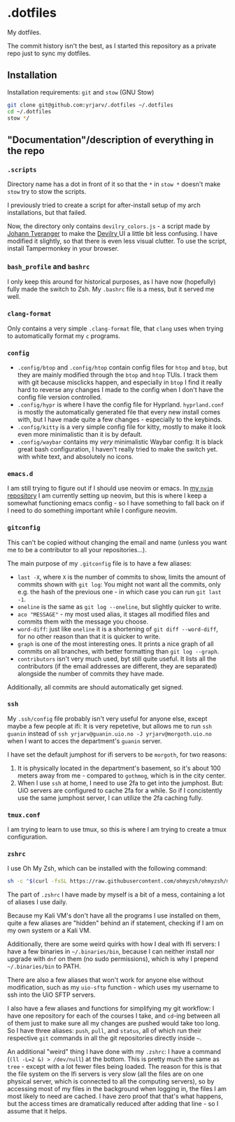 # .dotfiles

My dotfiles.

The commit history isn't the best, as I started this repository as a private
repo just to sync my dotfiles.

## Installation

Installation requirements: `git` and `stow` (GNU Stow)

```bash
git clone git@github.com:yrjarv/.dotfiles ~/.dotfiles
cd ~/.dotfiles
stow */
```

## "Documentation"/description of everything in the repo

### `.scripts`

Directory name has a dot in front of it so that the `*` in `stow *` doesn't make
`stow` try to stow the scripts.

I previously tried to create a script for after-install setup of my arch
installations, but that failed.

Now, the directory only contains `devilry_colors.js` - a script made by [Johann
Tveranger](https://www.github.com/johtve) to make the [Devilry
](https://devilry.ifi.uio.no) UI a little bit less confusing. I have modified it
slightly, so that there is even less visual clutter. To use the script, install
Tampermonkey in your browser.

### `bash_profile` and `bashrc`

I only keep this around for historical purposes, as I have now (hopefully) fully
made the switch to Zsh. My `.bashrc` file is a mess, but it served me well.

### `clang-format`

Only contains a very simple `.clang-format` file, that `clang` uses when trying
to automatically format my `c` programs.

### `config`

* `.config/btop` and `.config/htop` contain config files for `htop` and `btop`,
  but they are mainly modified through the `btop` and `htop` TUIs. I track them
  with git because misclicks happen, and especially in `btop` I find it really
  hard to reverse any changes I made to the config when I don't have the config
  file version controlled.
* `.config/hypr` is where I have the config file for Hyprland. `hyprland.conf`
  is mostly the automatically generated file that every new install comes with,
  but I have made quite a few changes - especially to the keybinds.
* `.config/kitty` is a very simple config file for kitty, mostly to make it look
  even more minimalistic than it is by default.
* `.config/waybar` contains my _very_ minimalistic Waybar config: It is black
great bash configuration, I haven't really tried to make the switch yet.
  with white text, and absolutely no icons.

### `emacs.d`

I am still trying to figure out if I should use neovim or emacs. In [my `nvim`
repository](https://www.github.com/yrjarv/nvim) I am currently setting up
neovim, but this is where I keep a somewhat functioning emacs config - so I have
something to fall back on if I need to do something important while I configure
neovim.

### `gitconfig`

This can't be copied without changing the email and name (unless you want me to
be a contributor to all your repositories...).

The main purpose of my `.gitconfig` file is to have a few aliases:

* `last -X`, where `X` is the number of commits to show, limits the amount
  of commits shown with `git log`: You might not want all the commits, only e.g.
  the hash of the previous one - in which case you can run `git last -1`.
* `oneline` is the same as `git log --oneline`, but slightly quicker to
  write.
* `aco "MESSAGE"` - my most used alias, it stages all modified files and commits
  them with the message you choose.
* `word-diff`: just like `oneline` it is a shortening of `git diff --word-diff`,
  for no other reason than that it is quicker to write.
* `graph` is one of the most interesting ones. It prints a nice graph of all
  commits on all branches, with better formatting than `git log --graph`.
* `contributors` isn't very much used, byt still quite useful. It lists all the
  contributors (if the email addresses are different, they are separated)
  alongside the number of commits they have made.

Additionally, all commits are should automatically get signed.

### `ssh`

My `.ssh/config` file probably isn't very useful for anyone else, except maybe
a few people at ifi: It is very repetetive, but allows me to run `ssh guanin`
instead of `ssh yrjarv@guanin.uio.no -J yrjarv@morgoth.uio.no` when I want to
acces the department's `guanin` server.

I have set the default jumphost for ifi servers to be `morgoth`, for two
reasons:

1. It is physically located in the department's basement, so it's about 100
   meters away from me - compared to `gothmog`, which is in the city center.
2. When I use `ssh` at home, I need to use 2fa to get into the jumphost. But:
   UiO servers are configured to cache 2fa for a while. So if I concistently use
   the same jumphost server, I can utilize the 2fa caching fully.


### `tmux.conf`

I am trying to learn to use tmux, so this is where I am trying to create a tmux
configuration.

### `zshrc`

I use Oh My Zsh, which can be installed with the following command:

```bash
sh -c "$(curl -fsSL https://raw.githubusercontent.com/ohmyzsh/ohmyzsh/master/tools/install.sh)"
```

The part of `.zshrc` I have made by myself is a bit of a mess, containing a lot
of aliases I use daily.

Because my Kali VM's don't have all the programs I use installed on them, quite
a few aliases are "hidden" behind an if statement, checking if I am on my own
system or a Kali VM.

Additionally, there are some weird quirks with how I deal with Ifi servers: I
have a few binaries in `~/.binaries/bin`, because I can neither install nor
upgrade with `dnf` on them (no sudo permissions), which is why I prepend
`~/.binaries/bin` to PATH.

There are also a few aliases that won't work for anyone else without
modification, such as my `uio-sftp` function - which uses my username to ssh
into the UiO SFTP servers.

I also have a few aliases and functions for simplifying my git workflow: I have
one repository for each of the courses I take, and `cd`-ing between all of them
just to make sure all my changes are pushed would take too long. So I have three
aliases: `push`, `pull`, and `status`, all of which run their respective `git`
commands in all the git repositories directly inside `~`.

An additional "weird" thing I have done with my `.zshrc`: I have a command (`(ll
-L=2 &) > /dev/null`) at the bottom. This is pretty much the same as `tree` -
except with a lot fewer files being loaded. The reason for this is that the file
system on the Ifi servers is very slow (all the files are on one physical
server, which is connected to all the computing servers), so by accessing most
of my files in the background when logging in, the files I am most likely to
need are cached. I have zero proof that that's what happens, but the access
times are dramatically reduced after adding that line - so I assume that it
helps.
